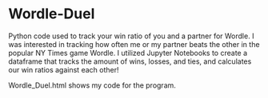 # Wordle-Duel
Python code used to track your win ratio of you and a partner for Wordle. I was interested in tracking how often me or my partner beats the other in the popular NY Times game Wordle. I utilized Jupyter Notebooks to create a dataframe that tracks the amount of wins, losses, and ties, and calculates our win ratios against each other!

Wordle_Duel.html shows my code for the program. 
